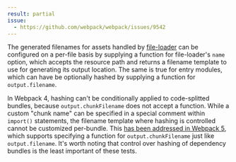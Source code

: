 ```yaml
---
result: partial
issue:
  - https://github.com/webpack/webpack/issues/9542
---
```


The generated filenames for assets handled by [file-loader] can be configured on a per-file basis by supplying a function for file-loader's `name` option, which accepts the resource path and returns a filename template to use for generating its output location. The same is true for entry modules, which can have be optionally hashed by supplying a function for `output.filename`.

In Webpack 4, hashing can't be conditionally applied to code-splitted bundles, because `output.chunkFilename` does not accept a function. While a custom "chunk name" can be specified in a special comment within `import()` statements, the filename template where hashing is controlled cannot be customized per-bundle. This [has been addressed in Webpack 5](https://github.com/webpack/webpack/issues/9542), which supports specifying a function for `output.chunkFilename` just like `output.filename`. It's worth noting that control over hashing of dependency bundles is the least important of these tests.

[file-loader]: https://webpack.js.org/loaders/file-loader/
